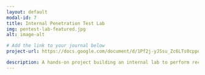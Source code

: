 ```yaml
---
layout: default
modal-id: 7
title: Internal Penetration Test Lab
img: pentest-lab-featured.jpg
alt: image-alt

# Add the link to your journal below
project-url: https://docs.google.com/document/d/1Pf2j-yJSsu_Zc6LTs0cppoImZ05eKt_gUpxdVyqAzLQ/edit?tab=t.0#heading=h.q33fnztbvddt

description: A hands-on project building an internal lab to perform reconnaissance and exploitation using Kali Linux and Metasploit.
---
```


